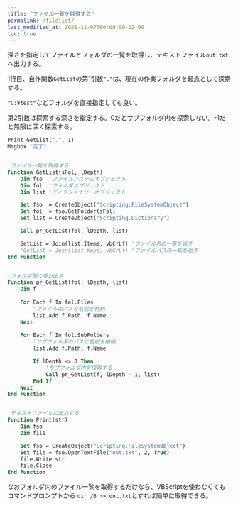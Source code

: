 ```yaml
---
title: "ファイル一覧を取得する"
permalink: /filelist/
last_modified_at: 2021-11-07T00:00:00-02:00
toc: true
---
```


深さを指定してファイルとフォルダの一覧を取得し、テキストファイル`out.txt`へ出力する。

1行目、自作関数`GetList`の第1引数`"."`は、現在の作業フォルダを起点として探索する。

`"C:¥test"`などフォルダを直接指定しても良い。

第2引数は探索する深さを指定する。0だとサブフォルダ内を探索しない。-1だと無限に深く探索する。

```vb
Print GetList(".", 1)
Msgbox "完了"


'ファイル一覧を取得する
Function GetList(sFol, lDepth)
    Dim fso  'ファイルシステムオブジェクト
    Dim fol  'フォルダオブジェクト
    Dim list 'ディクショナリーオブジェクト

    Set fso  = CreateObject("Scripting.FileSystemObject")
    Set fol  = fso.GetFolder(sFol)
    Set list = CreateObject("Scripting.Dictionary")

    Call pr_GetList(fol, lDepth, list)

    GetList = Join(list.Items, vbCrLf) 'ファイル名の一覧を返す
    'GetList = Join(list.keys, vbCrLf) 'ファイルパスの一覧を返す
End Function


'フォルダ毎に呼び出す
Function pr_GetList(fol, lDepth, list)
    Dim f 
    
    For Each f In fol.Files
        'ファイルのパスと名前を格納
        list.Add f.Path, f.Name
    Next
    
    For Each f In fol.SubFolders
        'サブフォルダのパスと名前を格納
        list.Add f.Path, f.Name

        If lDepth <> 0 Then
            'サブフォルダ内を探索する
            Call pr_GetList(f, lDepth - 1, list)
        End If
    Next
End Function


'テキストファイルに出力する
Function Print(str)
    Dim fso
    Dim file

    Set fso = CreateObject("Scripting.FileSystemObject")
    Set file = fso.OpenTextFile("out.txt", 2, True)
    file.Write str
    file.Close
End Function
```

なおフォルダ内のファイル一覧を取得するだけなら、VBScriptを使わなくてもコマンドプロンプトから
`dir /B >> out.txt`とすれば簡単に取得できる。
